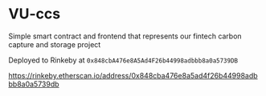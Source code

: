 # VU-ccs
Simple smart contract and frontend that represents our fintech carbon capture and storage project

Deployed to Rinkeby at `0x848cbA476e8A5Ad4F26b44998adbbb8a0a5739DB`

https://rinkeby.etherscan.io/address/0x848cba476e8a5ad4f26b44998adbbb8a0a5739db
